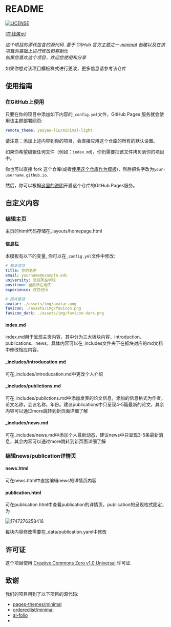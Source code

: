# README

[![LICENSE](https://img.shields.io/github/license/yaoyao-liu/minimal-light?style=flat-square&logo=creative-commons&color=EF9421)](https://github.com/yaoyao-liu/minimal-light/blob/main/LICENSE)

\[[在线演示](https://yu-xinda.github.io/yu-xinda/)\] 

*这个项目的源代包含的源代码. 基于 GitHub 官方主题之一 [minimal](https://github.com/orderedlist/minimal) 创建以及在该项目的基础上进行修改和客制化*
<br>
*如果您喜欢这个项目，欢迎您使用和分享*

如果你想对该项目模板样式进行更改，更多信息请参考该仓库

## 使用指南
### 在GitHub上使用

只要在你的项目中添加如下内容的`_config.yml`文件，GitHub Pages 服务就会使用该主题部署网页:

```yaml
remote_theme: yaoyao-liu/minimal-light
```
请注意：添加上述内容到你的项目，会直接应用这个仓库的所有的默认设置。

如果你希望编辑任何文件（例如：`index.md`)，你仍需要把该文件拷贝到你的项目中。

你也可以直接 fork 这个仓库(或者[使用这个仓库作为模板](https://docs.github.com/cn/github/creating-cloning-and-archiving-repositories/creating-a-repository-from-a-template))，然后把名字改为`your-username.github.io`.

然后，你可以根据[这里的说明](https://docs.github.com/cn/pages/getting-started-with-github-pages/creating-a-github-pages-site#creating-your-site)开启这个仓库的GitHub Pages服务。

## 自定义内容

### 编辑主页

主页的html代码存储在_layouts/homepage.html

#### 信息栏

本模板有以下的变量, 你可以在`_config.yml`文件中修改:

```yaml
# 基本信息
title: 你的名字
email: yourname@example.edu
university: 当前所在学校
position: 当前所在地区
experience: 过往经历

# 图片路径
avatar: ./assets/img/avatar.png
favicon: ./assets/img/favicon.png
favicon_dark: ./assets/img/favicon-dark.png
```

#### index.md

index.md用于呈现主页内容，其中分为三大板块内容，introduction、publications、news，具体内容可以在_includes文件夹下在板块对应的md文档中修改相应内容。

#### _includes/introducation.md

可在_includes/introducation.md中更改个人介绍

#### _includes/publictions.md

可在_includes/publictions.md中添加发表的论文信息，添加的信息格式为作者，论文名称，会议名称，年份。建议publications中只呈现4-5篇最新的论文，其余内容可以通过more跳转到新页面详细了解

#### _includes/news.md

可在_includes/news.md中添加个人最新动态，建议news中只呈现3-5条最新消息，其余内容可以通过more跳转到新页面详细了解

### 编辑news/publication详情页

#### news.html

可在news.html中直接编辑news的详情页内容

#### publication.html

可在publication.html中查看publication的详情页，publication的呈现格式固定，为



![1747276258416](C:\Users\余欣达\AppData\Local\Temp\1747276258416.png)

每块内容修改需要在_data/publication.yaml中修改

## 许可证

这个项目使用 [Creative Commons Zero v1.0 Universal](https://github.com/yaoyao-liu/minimal-light/blob/master/LICENSE) 许可证.

## 致谢

我们的项目用到了以下项目的源代码:

* [pages-themes/minimal](https://github.com/pages-themes/minimal)
* [orderedlist/minimal](https://github.com/orderedlist/minimal)
* [al-folio](https://github.com/alshedivat/al-folio)
* 
